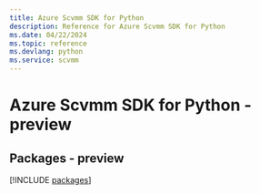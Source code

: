 ```yaml
---
title: Azure Scvmm SDK for Python
description: Reference for Azure Scvmm SDK for Python
ms.date: 04/22/2024
ms.topic: reference
ms.devlang: python
ms.service: scvmm
---
```

# Azure Scvmm SDK for Python - preview
## Packages - preview
[!INCLUDE [packages](scvmm-index.md)]